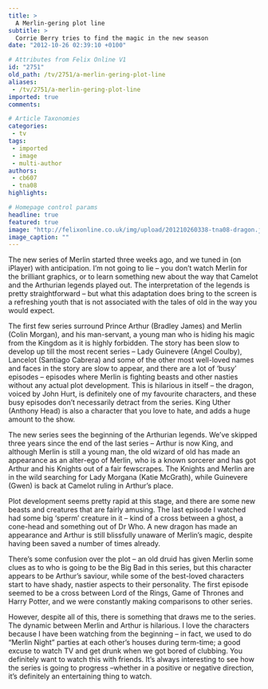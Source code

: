 ```yaml
---
title: >
  A Merlin-gering plot line
subtitle: >
  Corrie Berry tries to find the magic in the new season
date: "2012-10-26 02:39:10 +0100"

# Attributes from Felix Online V1
id: "2751"
old_path: /tv/2751/a-merlin-gering-plot-line
aliases:
 - /tv/2751/a-merlin-gering-plot-line
imported: true
comments:

# Article Taxonomies
categories:
 - tv
tags:
 - imported
 - image
 - multi-author
authors:
 - cb607
 - tna08
highlights:

# Homepage control params
headline: true
featured: true
image: "http://felixonline.co.uk/img/upload/201210260338-tna08-dragon.jpg"
image_caption: ""
---
```


The new series of Merlin started three weeks ago, and we tuned in (on iPlayer) with anticipation. I’m not going to lie – you don’t watch Merlin for the brilliant graphics, or to learn something new about the way that Camelot and the Arthurian legends played out. The interpretation of the legends is pretty straightforward – but what this adaptation does bring to the screen is a refreshing youth that is not associated with the tales of old in the way you would expect.

The first few series surround Prince Arthur (Bradley James) and Merlin (Colin Morgan), and his man-servant, a young man who is hiding his magic from the Kingdom as it is highly forbidden. The story has been slow to develop up till the most recent series – Lady Guinevere (Angel Coulby), Lancelot (Santiago Cabrera) and some of the other most well-loved names and faces in the story are slow to appear, and there are a lot of ‘busy’ episodes – episodes where Merlin is fighting beasts and other nasties without any actual plot development. This is hilarious in itself – the dragon, voiced by John Hurt, is definitely one of my favourite characters, and these busy episodes don’t necessarily detract from the series. King Uther (Anthony Head) is also a character that you love to hate, and adds a huge amount to the show.

The new series sees the beginning of the Arthurian legends. We’ve skipped three years since the end of the last series – Arthur is now King, and although Merlin is still a young man, the old wizard of old has made an appearance as an alter-ego of Merlin, who is a known sorcerer and has got Arthur and his Knights out of a fair fewscrapes. The Knights and Merlin are in the wild searching for Lady Morgana (Katie McGrath), while Guinevere (Gwen) is back at Camelot ruling in Arthur’s place.

Plot development seems pretty rapid at this stage, and there are some new beasts and creatures that are fairly amusing. The last episode I watched had some big ‘sperm’ creature in it – kind of a cross between a ghost, a cone-head and something out of Dr Who. A new dragon has made an appearance and Arthur is still blissfully unaware of Merlin’s magic, despite having been saved a number of times already.

There’s some confusion over the plot – an old druid has given Merlin some clues as to who is going to be the Big Bad in this series, but this character appears to be Arthur’s saviour, while some of the best-loved characters start to have shady, nastier aspects to their personality. The first episode seemed to be a cross between Lord of the Rings, Game of Thrones and Harry Potter, and we were constantly making comparisons to other series.

However, despite all of this, there is something that draws me to the series. The dynamic between Merlin and Arthur is hilarious. I love the characters because I have been watching from the beginning – in fact, we used to do “Merlin Night” parties at each other’s houses during term-time; a good excuse to watch TV and get drunk when we got bored of clubbing. You definitely want to watch this with friends. It’s always interesting to see how the series is going to progress –whether in a positive or negative direction, it’s definitely an entertaining thing to watch.
